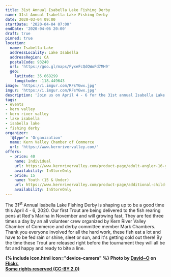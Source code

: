 ```yaml
---
title: 31st Annual Isabella Lake Fishing Derby
name: 31st Annual Isabella Lake Fishing Derby
date: 2020-03-04 09:00
startDate: '2020-04-04 07:00'
endDate: '2020-04-06 20:00'
draft: true
pinned: true
location:
  name: Isabella Lake
  addressLocality: Lake Isabella
  addressRegion: CA
  postalCode: 93240
  url: 'https://goo.gl/maps/FyxeFcQdQWoFd7MH9'
  geo:
    latitude: 35.668299
    longitude: -118.449643
image: 'https://i.imgur.com/RFsYGwx.jpg'
imgur: 'https://i.imgur.com/RFsYGwx.jpg'
description: 'Join us on April 4 - 6 for the 31st annual Isabella Lake Fishing Derby. Inexpensive family fun with loads of prizes!'
tags:
- events
- kern valley
- kern river valley
- lake isabella
- isabella lake
- fishing derby
organizer:
  '@type': 'Organization'
  name: Kern Valley Chamber of Commerce
  url: 'https://www.kernrivervalley.com/'
offers:
  - price: 40
    name: Individual
    url: https://www.kernrivervalley.com/product-page/adult-angler-16-years-and-older-1
    availability: InStoreOnly
  - price: 15
    name: Youth (15 & Under)
    url: https://www.kernrivervalley.com/product-page/additional-child-for-family-pack
    availability: InStoreOnly
---
```

The 31<sup>st</sup> Annual Isabella Lake Fishing Derby is shaping up to be a good time this
April 4 - 6, 2020. Our first Trout are being delivered to the fish rearing pens
at Red's Marina in November and will growing fast, They are fed three times a day
by an all volunteer crew organized by Kern River Valley Chamber of Commerce and
derby committee member Mark Chambers. Thank you everyone involved for all the hard
work, these fish eat a lot and have to be fed rain or shine, sleet or sun, and it's
getting cold out there! By the time these Trout are released right before the
tournament they will all be fat and happy and ready to bite a line.

**{% include icon.html icon="device-camera" %} Photo by [David~O](https://www.flickr.com/photos/8106459@N07/) on [Flickr.](https://www.flickr.com/photos/8106459@N07/7040942387/in/photostream/)<br />[Some rights reserved (CC-BY 2.0)](https://creativecommons.org/licenses/by/2.0/)**
